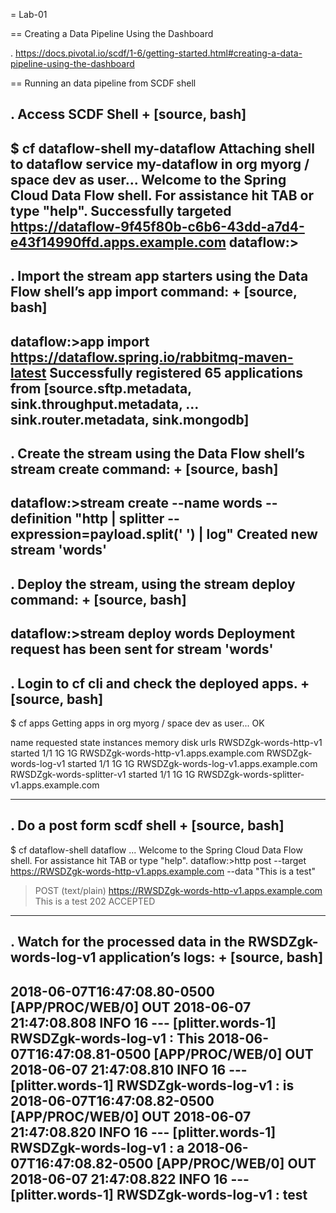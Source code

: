 = Lab-01

== Creating a Data Pipeline Using the Dashboard

. https://docs.pivotal.io/scdf/1-6/getting-started.html#creating-a-data-pipeline-using-the-dashboard

==  Running an data pipeline from SCDF shell

. Access SCDF Shell
+
[source, bash]
---------------------------------------------------------------------
$ cf dataflow-shell my-dataflow
Attaching shell to dataflow service my-dataflow in org myorg / space dev as user...
Welcome to the Spring Cloud Data Flow shell. For assistance hit TAB or type "help".
Successfully targeted https://dataflow-9f45f80b-c6b6-43dd-a7d4-e43f14990ffd.apps.example.com
dataflow:>
---------------------------------------------------------------------


. Import the stream app starters using the Data Flow shell’s app import command:
+
[source, bash]
---------------------------------------------------------------------
dataflow:>app import https://dataflow.spring.io/rabbitmq-maven-latest
Successfully registered 65 applications from [source.sftp.metadata,
sink.throughput.metadata, ... sink.router.metadata, sink.mongodb]
---------------------------------------------------------------------

. Create the stream using the Data Flow shell’s stream create command:
+
[source, bash]
---------------------------------------------------------------------
dataflow:>stream create --name words --definition "http | splitter --expression=payload.split(' ') | log"
Created new stream 'words'
---------------------------------------------------------------------

. Deploy the stream, using the stream deploy command:
+
[source, bash]
---------------------------------------------------------------------
dataflow:>stream deploy words
Deployment request has been sent for stream 'words'
---------------------------------------------------------------------


. Login to cf cli and check the deployed apps.
+
[source, bash]
---------------------------------------------------------------------
$ cf apps
Getting apps in org myorg / space dev as user...
OK

name                        requested state   instances   memory   disk   urls
RWSDZgk-words-http-v1       started           1/1         1G       1G     RWSDZgk-words-http-v1.apps.example.com
RWSDZgk-words-log-v1        started           1/1         1G       1G     RWSDZgk-words-log-v1.apps.example.com
RWSDZgk-words-splitter-v1   started           1/1         1G       1G     RWSDZgk-words-splitter-v1.apps.example.com

---------------------------------------------------------------------

. Do a post form scdf shell
+
[source, bash]
---------------------------------------------------------------------

$ cf dataflow-shell dataflow
...
Welcome to the Spring Cloud Data Flow shell. For assistance hit TAB or type "help".
dataflow:>http post --target https://RWSDZgk-words-http-v1.apps.example.com --data "This is a test"
> POST (text/plain) https://RWSDZgk-words-http-v1.apps.example.com This is a test
> 202 ACCEPTED
---------------------------------------------------------------------

. Watch for the processed data in the RWSDZgk-words-log-v1 application’s logs:
+
[source, bash]
---------------------------------------------------------------------
2018-06-07T16:47:08.80-0500 [APP/PROC/WEB/0] OUT 2018-06-07 21:47:08.808  INFO 16 --- [plitter.words-1] RWSDZgk-words-log-v1                     : This
2018-06-07T16:47:08.81-0500 [APP/PROC/WEB/0] OUT 2018-06-07 21:47:08.810  INFO 16 --- [plitter.words-1] RWSDZgk-words-log-v1                     : is
2018-06-07T16:47:08.82-0500 [APP/PROC/WEB/0] OUT 2018-06-07 21:47:08.820  INFO 16 --- [plitter.words-1] RWSDZgk-words-log-v1                     : a
2018-06-07T16:47:08.82-0500 [APP/PROC/WEB/0] OUT 2018-06-07 21:47:08.822  INFO 16 --- [plitter.words-1] RWSDZgk-words-log-v1                     : test
---------------------------------------------------------------------
